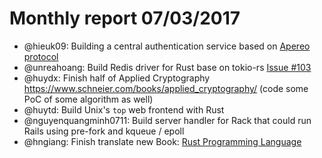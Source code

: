 # Monthly report 07/03/2017

- @hieuk09: Building a central authentication service based on [Apereo protocol](https://apereo.github.io/cas/4.2.x/installation/Service-Management.html)
- @unreahoang: Build Redis driver for Rust base on tokio-rs [Issue #103](https://github.com/mitsuhiko/redis-rs/issues/103)
- @huydx: Finish half of Applied Cryptography https://www.schneier.com/books/applied_cryptography/ (code some PoC of some algorithm as well)
- @huytd: Build Unix's `top` web frontend with Rust
- @nguyenquangminh0711: Build server handler for Rack that could run Rails using pre-fork and kqueue / epoll
- @hngiang: Finish translate new Book: [Rust Programming Language](https://github.com/rust-vietnam/book)
